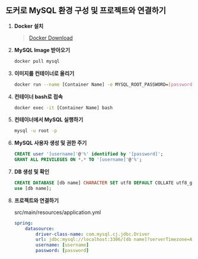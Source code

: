 


## 도커로 MySQL 환경 구성 및 프로젝트와 연결하기

1. **Docker 설치**

    > [Docker Download](https://www.docker.com/products/docker-desktop)

2. **MySQL Image 받아오기**

    ```sh
    docker pull mysql
    ```

3. **이미지를 컨테이너로 올리기**

    ```sh
    docker run --name [Container Name] -e MYSQL_ROOT_PASSWORD=[password] -p 3306:3306 -d mysql
    ```

4. **컨테이너 bash로 접속**

    ```sh
    docker exec -it [Container Name] bash
    ```

5. **컨테이너에서 MySQL 실행하기**

    ```sh
    mysql -u root -p
    ```

6. **MySQL 사용자 생성 및 권한 주기**

    ```sql
    CREATE user '[username]'@'%' identified by '[password]';
    GRANT ALL PRIVILEGES ON *.* TO '[username]'@'%';
    
    ```

7. **DB 생성 및 확인**

    ```sql
    CREATE DATABASE [db name] CHARACTER SET utf8 DEFAULT COLLATE utf8_general_ci;
    use [db name];
    ```

8. **프로젝트와 연결하기**

    src/main/resources/application.yml

    ```yml
    spring:
        datasource:
            driver-class-name: com.mysql.cj.jdbc.Driver
            url: jdbc:mysql://localhost:3306/[db name]?serverTimezone=Asia/Seoul
            username: [username]
            password: [password]
    ```
